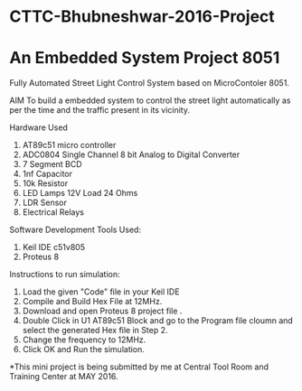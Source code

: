 # CTTC-Bhubneshwar-2016-Project
# An Embedded System Project 8051

Fully Automated Street Light Control System based on MicroContoler 8051.

AIM
To build a embedded system to control the street light automatically as per the time and the traffic present in its vicinity.

Hardware Used
1.	AT89c51 micro controller
2.	ADC0804 Single Channel 8 bit Analog to Digital Converter
3.	7 Segment BCD
4.	1nf Capacitor
5.	10k Resistor
6.	LED Lamps 12V Load 24 Ohms
7.	LDR Sensor
8.	Electrical Relays

Software Development Tools Used:
1.  Keil IDE c51v805
2.  Proteus 8

Instructions to run simulation:

1. Load the given "Code" file in your Keil IDE
2. Compile and Build Hex File at 12MHz.
3. Download and open Proteus 8 project file .
4. Double Click in U1 AT89c51 Block and go to the Program file cloumn and select the generated Hex file in Step 2.
5. Change the frequency to 12MHz.
6. Click OK and Run the simulation.


*This mini project is being submitted by me at Central Tool Room and Training Center at MAY 2016.
